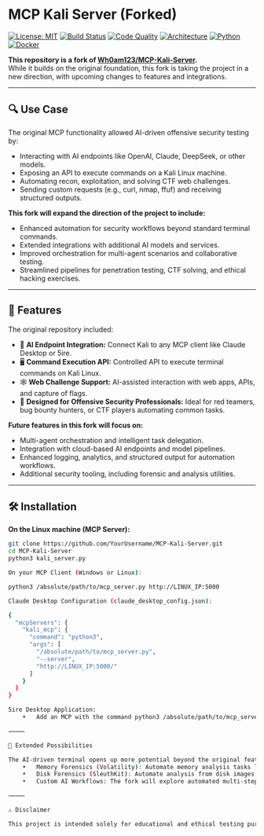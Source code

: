 # MCP Kali Server (Forked)

[![License: MIT](https://img.shields.io/badge/License-MIT-yellow.svg)](LICENSE) 
[![Build Status](https://img.shields.io/github/actions/workflow/status/canada/MCP-Kali-Server/ci.yml?branch=main)](https://github.com/canstrakian/MCP-Kali-Server/actions) 
[![Code Quality](https://img.shields.io/codefactor/grade/github/canstralian/MCP-Kali-Server)](https://www.codefactor.io/repository/github/canstralian/MCP-Kali-Server)
[![Architecture](https://img.shields.io/badge/Architecture-MCP%20Server-blue)](https://github.com/canstralian/MCP-Kali-Server)
[![Python](https://img.shields.io/badge/python-3.11-blue.svg)](https://www.python.org/)
[![Docker](https://img.shields.io/badge/docker-enabled-blue)](https://www.docker.com/)

**This repository is a fork of [Wh0am123/MCP-Kali-Server](https://github.com/Wh0am123/MCP-Kali-Server).**  
While it builds on the original foundation, this fork is taking the project in a new direction, with upcoming changes to features and integrations.

---

## 🔍 Use Case

The original MCP functionality allowed AI-driven offensive security testing by:  

- Interacting with AI endpoints like OpenAI, Claude, DeepSeek, or other models.  
- Exposing an API to execute commands on a Kali Linux machine.  
- Automating recon, exploitation, and solving CTF web challenges.  
- Sending custom requests (e.g., curl, nmap, ffuf) and receiving structured outputs.  

**This fork will expand the direction of the project to include:**  

- Enhanced automation for security workflows beyond standard terminal commands.  
- Extended integrations with additional AI models and services.  
- Improved orchestration for multi-agent scenarios and collaborative testing.  
- Streamlined pipelines for penetration testing, CTF solving, and ethical hacking exercises.

---

## 🚀 Features

The original repository included:

- 🧠 **AI Endpoint Integration:** Connect Kali to any MCP client like Claude Desktop or 5ire.  
- 🖥️ **Command Execution API:** Controlled API to execute terminal commands on Kali Linux.  
- 🕸️ **Web Challenge Support:** AI-assisted interaction with web apps, APIs, and capture of flags.  
- 🔐 **Designed for Offensive Security Professionals:** Ideal for red teamers, bug bounty hunters, or CTF players automating common tasks.  

**Future features in this fork will focus on:**  

- Multi-agent orchestration and intelligent task delegation.  
- Integration with cloud-based AI endpoints and model pipelines.  
- Enhanced logging, analytics, and structured output for automation workflows.  
- Additional security tooling, including forensic and analysis utilities.

---

## 🛠️ Installation

**On the Linux machine (MCP Server):**

```bash
git clone https://github.com/YourUsername/MCP-Kali-Server.git
cd MCP-Kali-Server
python3 kali_server.py

On your MCP Client (Windows or Linux):

python3 /absolute/path/to/mcp_server.py http://LINUX_IP:5000

Claude Desktop Configuration (claude_desktop_config.json):

{
  "mcpServers": {
    "kali_mcp": {
      "command": "python3",
      "args": [
        "/absolute/path/to/mcp_server.py",
        "--server",
        "http://LINUX_IP:5000/"
      ]
    }
  }
}

5ire Desktop Application:
	•	Add an MCP with the command python3 /absolute/path/to/mcp_server.py http://LINUX_IP:5000 and the app will generate the needed configuration automatically.

⸻

🔮 Extended Possibilities

The AI-driven terminal opens up more potential beyond the original features:
	•	Memory Forensics (Volatility): Automate memory analysis tasks like process enumeration, DLL injection checks, and registry extraction from memory dumps.
	•	Disk Forensics (SleuthKit): Automate analysis from disk images, timeline generation, file carving, and hash comparisons.
	•	Custom AI Workflows: The fork will explore automated multi-step AI-driven security workflows, integrating multiple tools in a single pipeline.

⸻

⚠️ Disclaimer

This project is intended solely for educational and ethical testing purposes. Any misuse — including unauthorized access, exploitation, or malicious activity — is strictly prohibited. The author assumes no responsibility for misuse.


